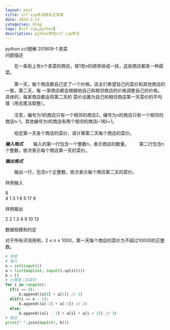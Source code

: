 ```yaml
---
layout: post
title: ccf csp考试相关之卖菜
date: 2019-2-13
categories: blog
tags: [ccf csp,python]
description: python参加ccf csp考试
---
```


python ccf题解 201809-1 卖菜       
问题描述     

　　在一条街上有n个卖菜的商店，按1至n的顺序排成一排，这些商店都卖一种蔬菜。<br>  
　　第一天，每个商店都自己定了一个价格。店主们希望自己的菜价和其他商店的一致，第二天，每  一家商店都会根据他自己和相邻商店的价格调整自己的价格。具体的，每家商店都会将第二天的  菜价设置为自己和相邻商店第一天菜价的平均值（用去尾法取整）。<br>     
　　注意，编号为1的商店只有一个相邻的商店2，编号为n的商店只有一个相邻的商店n-1，其他编号为i的商店有两个相邻的商店i-1和i+1。<br>  
　　给定第一天各个商店的菜价，请计算第二天每个商店的菜价。<br>

***输入格式***
　　输入的第一行包含一个整数n，表示商店的数量。
　　第二行包含n个整数，依次表示每个商店第一天的菜价。

***输出格式***

　　输出一行，包含n个正整数，依次表示每个商店第二天的菜价。

样例输入   

8  
4 1 3 1 6 5 17 9  

样例输出  

2 2 1 3 4 9 10 13  

数据规模和约定  

对于所有评测用例，2 ≤ n ≤ 1000，第一天每个商店的菜价为不超过10000的正整数。  

  ```python
# 卖菜
# 输入
n = int(input())
a = list(map(int, input().split()))
b = []
# 计算第二天菜价
for i in range(n):
    if(i == 0):
        b.append((a[0] + a[1]) // 2)
    elif(i == n - 1):
        b.append((a[-2] + a[-1]) // 2)
    else:
        b.append((a[i - 1] + a[i] + a[i + 1]) // 3)
# 输出
print(" ".join(map(str, b)))
```













